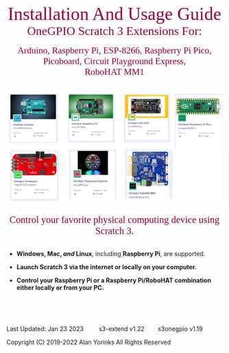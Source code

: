 
<div style="text-align:center;color:#990033; font-family:times, serif; font-size:3.0em">Installation And Usage Guide</div>


<div style="text-align:center;color:#990033; font-family:times, serif;font-size:2.0em">OneGPIO Scratch 3 Extensions For:</div>
<br>
<div style="text-align:center;color:#990033; font-family:times, serif;font-size:1.5em">Arduino, Raspberry Pi, ESP-8266, Raspberry Pi Pico, </div>
<div style="text-align:center;color:#990033; font-family:times, serif;font-size:1.5em">Picoboard, Circuit Playground Express, </div>
<div style="text-align:center;color:#990033; font-family:times, serif;font-size:1.5em">RoboHAT MM1</div>

<br>

<br>
<img src ="images/extensions.png">
 
<p align="center"></p>

<div style="text-align:center;color:#990033; font-family:times, serif; font-size:1.60em">Control your favorite physical computing device using Scratch 3.</div>
<br>

* **Windows, Mac, *and* Linux**, including **Raspberry Pi**, are
  supported.

*  **Launch Scratch 3 via the internet or locally on your computer.**

* **Control your Raspberry Pi or a Raspberry Pi/RoboHAT combination either locally or from your PC.**


<br>
<br>
<br>


Last Updated:  Jan 23 2023 &nbsp; &nbsp; &nbsp; &nbsp; s3-extend v1.22 &nbsp; &nbsp; 
&nbsp;
&nbsp;s3onegpio v1.19

Copyright (C) 2019-2022 Alan Yorinks All Rights Reserved

